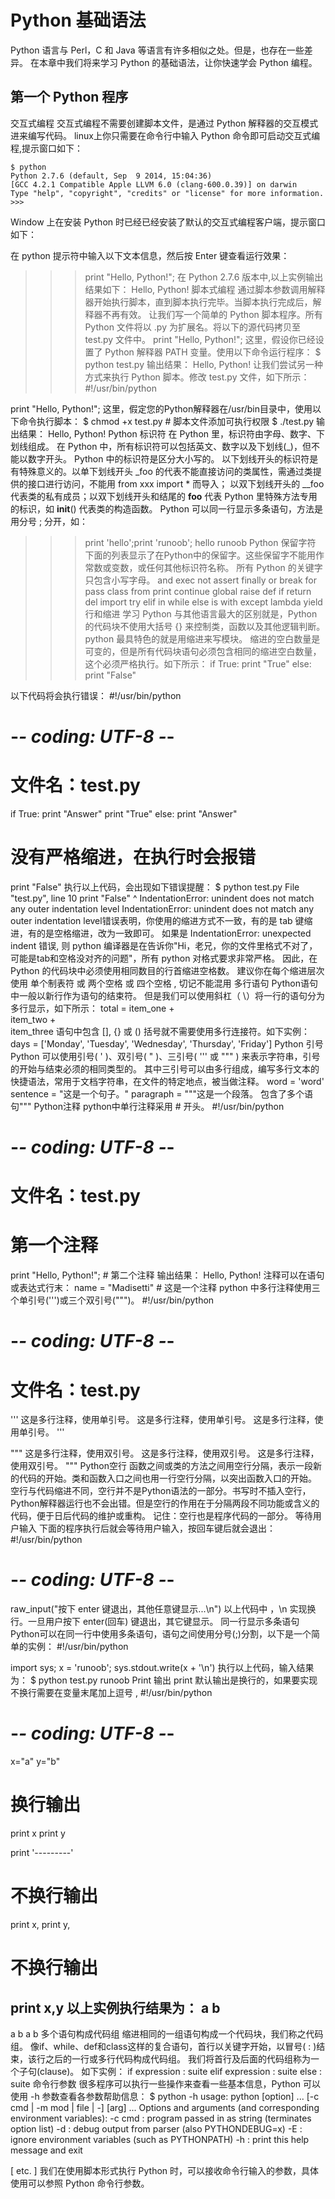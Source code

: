 # Python 基础语法
Python 语言与 Perl，C 和 Java 等语言有许多相似之处。但是，也存在一些差异。
在本章中我们将来学习 Python 的基础语法，让你快速学会 Python 编程。

## 第一个 Python 程序
交互式编程
交互式编程不需要创建脚本文件，是通过 Python 解释器的交互模式进来编写代码。
linux上你只需要在命令行中输入 Python 命令即可启动交互式编程,提示窗口如下：
```dos
$ python
Python 2.7.6 (default, Sep  9 2014, 15:04:36)
[GCC 4.2.1 Compatible Apple LLVM 6.0 (clang-600.0.39)] on darwin
Type "help", "copyright", "credits" or "license" for more information.
>>>
```
Window 上在安装 Python 时已经已经安装了默认的交互式编程客户端，提示窗口如下：

在 python 提示符中输入以下文本信息，然后按 Enter 键查看运行效果：
>>> print "Hello, Python!";
在 Python 2.7.6 版本中,以上实例输出结果如下：
Hello, Python!
脚本式编程
通过脚本参数调用解释器开始执行脚本，直到脚本执行完毕。当脚本执行完成后，解释器不再有效。
让我们写一个简单的 Python 脚本程序。所有 Python 文件将以 .py 为扩展名。将以下的源代码拷贝至 test.py 文件中。
print "Hello, Python!";
这里，假设你已经设置了 Python 解释器 PATH 变量。使用以下命令运行程序：
$ python test.py
输出结果：
Hello, Python!
让我们尝试另一种方式来执行 Python 脚本。修改 test.py 文件，如下所示：
#!/usr/bin/python

print "Hello, Python!";
这里，假定您的Python解释器在/usr/bin目录中，使用以下命令执行脚本：
$ chmod +x test.py     # 脚本文件添加可执行权限
$ ./test.py
输出结果：
Hello, Python!
Python 标识符
在 Python 里，标识符由字母、数字、下划线组成。
在 Python 中，所有标识符可以包括英文、数字以及下划线(_)，但不能以数字开头。
Python 中的标识符是区分大小写的。
以下划线开头的标识符是有特殊意义的。以单下划线开头 _foo 的代表不能直接访问的类属性，需通过类提供的接口进行访问，不能用 from xxx import * 而导入；
以双下划线开头的 __foo 代表类的私有成员；以双下划线开头和结尾的 __foo__ 代表 Python 里特殊方法专用的标识，如 __init__() 代表类的构造函数。
Python 可以同一行显示多条语句，方法是用分号 ; 分开，如：
>>> print 'hello';print 'runoob';
hello
runoob
Python 保留字符
下面的列表显示了在Python中的保留字。这些保留字不能用作常数或变数，或任何其他标识符名称。
所有 Python 的关键字只包含小写字母。
and	exec	not
assert	finally	or
break	for	pass
class	from	print
continue	global	raise
def	if	return
del	import	try
elif	in	while
else	is	with
except	lambda	yield
行和缩进
学习 Python 与其他语言最大的区别就是，Python 的代码块不使用大括号 {} 来控制类，函数以及其他逻辑判断。python 最具特色的就是用缩进来写模块。
缩进的空白数量是可变的，但是所有代码块语句必须包含相同的缩进空白数量，这个必须严格执行。如下所示：
if True:
  print "True"
else:
print "False"

以下代码将会执行错误：
#!/usr/bin/python
# -*- coding: UTF-8 -*-
# 文件名：test.py

if True:
  print "Answer"
  print "True"
else:
  print "Answer"
  # 没有严格缩进，在执行时会报错
print "False"
执行以上代码，会出现如下错误提醒：
$ python test.py
File "test.py", line 10
  print "False"
              ^
IndentationError: unindent does not match any outer indentation level
IndentationError: unindent does not match any outer indentation level错误表明，你使用的缩进方式不一致，有的是 tab 键缩进，有的是空格缩进，改为一致即可。
如果是 IndentationError: unexpected indent 错误, 则 python 编译器是在告诉你"Hi，老兄，你的文件里格式不对了，可能是tab和空格没对齐的问题"，所有 python 对格式要求非常严格。
因此，在 Python 的代码块中必须使用相同数目的行首缩进空格数。
建议你在每个缩进层次使用 单个制表符 或 两个空格 或 四个空格 , 切记不能混用
多行语句
Python语句中一般以新行作为语句的结束符。
但是我们可以使用斜杠（ \）将一行的语句分为多行显示，如下所示：
total = item_one + \
      item_two + \
      item_three
语句中包含 [], {} 或 () 括号就不需要使用多行连接符。如下实例：
days = ['Monday', 'Tuesday', 'Wednesday',
      'Thursday', 'Friday']
Python 引号
Python 可以使用引号( ' )、双引号( " )、三引号( ''' 或 """ ) 来表示字符串，引号的开始与结束必须的相同类型的。
其中三引号可以由多行组成，编写多行文本的快捷语法，常用于文档字符串，在文件的特定地点，被当做注释。
word = 'word'
sentence = "这是一个句子。"
paragraph = """这是一个段落。
包含了多个语句"""
Python注释
python中单行注释采用 # 开头。
#!/usr/bin/python
# -*- coding: UTF-8 -*-
# 文件名：test.py

# 第一个注释
print "Hello, Python!";  # 第二个注释
输出结果：
Hello, Python!
注释可以在语句或表达式行末：
name = "Madisetti" # 这是一个注释
python 中多行注释使用三个单引号(''')或三个双引号(""")。
#!/usr/bin/python
# -*- coding: UTF-8 -*-
# 文件名：test.py


'''
这是多行注释，使用单引号。
这是多行注释，使用单引号。
这是多行注释，使用单引号。
'''

"""
这是多行注释，使用双引号。
这是多行注释，使用双引号。
这是多行注释，使用双引号。
"""
Python空行
函数之间或类的方法之间用空行分隔，表示一段新的代码的开始。类和函数入口之间也用一行空行分隔，以突出函数入口的开始。
空行与代码缩进不同，空行并不是Python语法的一部分。书写时不插入空行，Python解释器运行也不会出错。但是空行的作用在于分隔两段不同功能或含义的代码，便于日后代码的维护或重构。
记住：空行也是程序代码的一部分。
等待用户输入
下面的程序执行后就会等待用户输入，按回车键后就会退出：
#!/usr/bin/python
# -*- coding: UTF-8 -*-

raw_input("按下 enter 键退出，其他任意键显示...\n")
以上代码中 ，\n 实现换行。一旦用户按下 enter(回车) 键退出，其它键显示。
同一行显示多条语句
Python可以在同一行中使用多条语句，语句之间使用分号(;)分割，以下是一个简单的实例：
#!/usr/bin/python

import sys; x = 'runoob'; sys.stdout.write(x + '\n')
执行以上代码，输入结果为：
$ python test.py
runoob
Print 输出
print 默认输出是换行的，如果要实现不换行需要在变量末尾加上逗号 ,
#!/usr/bin/python
# -*- coding: UTF-8 -*-

x="a"
y="b"
# 换行输出
print x
print y

print '---------'
# 不换行输出
print x,
print y,

# 不换行输出
print x,y
以上实例执行结果为：
a
b
---------
a b a b
多个语句构成代码组
缩进相同的一组语句构成一个代码块，我们称之代码组。
像if、while、def和class这样的复合语句，首行以关键字开始，以冒号( : )结束，该行之后的一行或多行代码构成代码组。
我们将首行及后面的代码组称为一个子句(clause)。
如下实例：
if expression :
 suite
elif expression :
 suite
else :
 suite
命令行参数
很多程序可以执行一些操作来查看一些基本信息，Python 可以使用 -h 参数查看各参数帮助信息：
$ python -h
usage: python [option] ... [-c cmd | -m mod | file | -] [arg] ...
Options and arguments (and corresponding environment variables):
-c cmd : program passed in as string (terminates option list)
-d     : debug output from parser (also PYTHONDEBUG=x)
-E     : ignore environment variables (such as PYTHONPATH)
-h     : print this help message and exit

[ etc. ]
我们在使用脚本形式执行 Python 时，可以接收命令行输入的参数，具体使用可以参照 Python 命令行参数。

